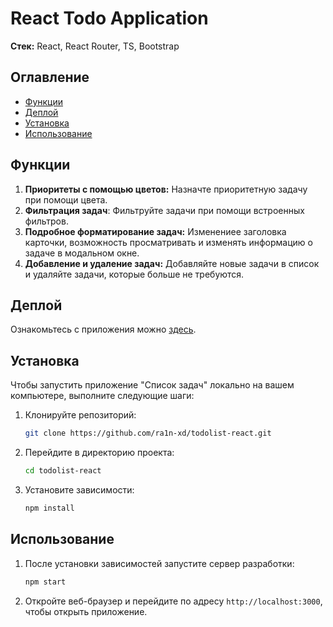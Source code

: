 # React Todo Application

**Стек:** React, React Router, TS, Bootstrap

## Оглавление
- [Функции](#функции)
- [Деплой](#деплой)
- [Установка](#установка)
- [Использование](#использование)

## Функции
1. **Приоритеты с помощью цветов:** Назначте приоритетную задачу при помощи цвета.
2. **Фильтрация задач**: Фильтруйте задачи при помощи встроенных фильтров.
3. **Подробное форматирование задач:** Изменениее заголовка карточки, возможность просматривать и изменять информацию о задаче в модальном окне.
4. **Добавление и удаление задач:** Добавляйте новые задачи в список и удаляйте задачи, которые больше не требуются.
  
## Деплой
Ознакомьтесь с приложения можно [здесь](https://ra1n-xd.github.io/todolist-react/).

## Установка
Чтобы запустить приложение "Список задач" локально на вашем компьютере, выполните следующие шаги:

1. Клонируйте репозиторий:
   ```bash
   git clone https://github.com/ra1n-xd/todolist-react.git
   ```
2. Перейдите в директорию проекта:
   ```bash
   cd todolist-react
   ```
3. Установите зависимости:
   ```bash
   npm install
   ```

## Использование
1. После установки зависимостей запустите сервер разработки:
   ```bash
   npm start
   ```
2. Откройте веб-браузер и перейдите по адресу `http://localhost:3000`, чтобы открыть приложение.
